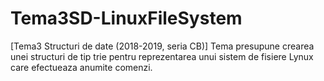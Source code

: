 # Tema3SD-LinuxFileSystem
[Tema3 Structuri de date (2018-2019, seria CB)] Tema presupune crearea unei structuri de tip trie pentru reprezentarea unui sistem de fisiere Lynux care efectueaza anumite comenzi.
